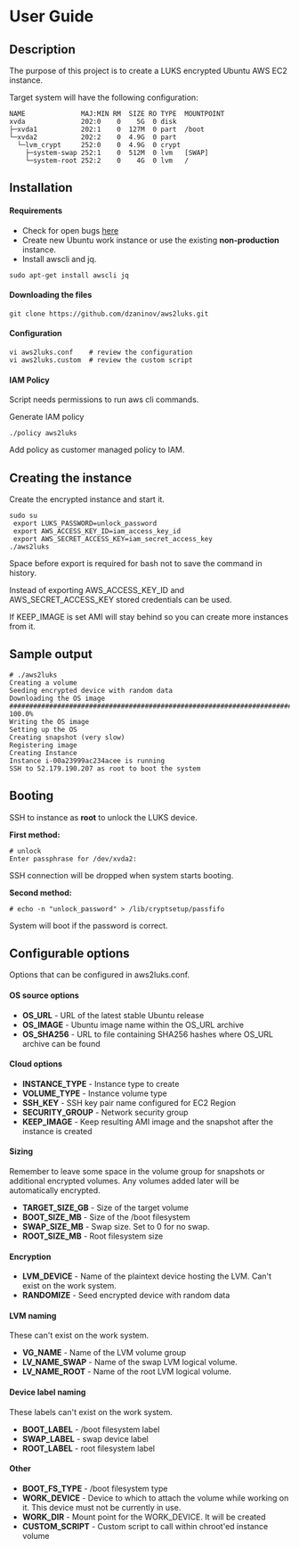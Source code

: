 # User Guide

## Description
The purpose of this project is to create a LUKS encrypted Ubuntu AWS EC2 instance.

Target system will have the following configuration:
``````
NAME              MAJ:MIN RM  SIZE RO TYPE  MOUNTPOINT
xvda              202:0    0    5G  0 disk
├─xvda1           202:1    0  127M  0 part  /boot
└─xvda2           202:2    0  4.9G  0 part
  └─lvm_crypt     252:0    0  4.9G  0 crypt
    ├─system-swap 252:1    0  512M  0 lvm   [SWAP]
    └─system-root 252:2    0    4G  0 lvm   /
``````

## Installation

#### Requirements
- Check for open bugs [here](https://github.com/dzaninov/aws2luks/issues?q=is%3Aissue+is%3Aopen+label%3Abug)
- Create new Ubuntu work instance or use the existing **non-production** instance.
- Install awscli and jq.
``````
sudo apt-get install awscli jq
``````

#### Downloading the files
``````
git clone https://github.com/dzaninov/aws2luks.git
``````

#### Configuration
``````
vi aws2luks.conf    # review the configuration
vi aws2luks.custom  # review the custom script
``````

#### IAM Policy
Script needs permissions to run aws cli commands.

Generate IAM policy
``````
./policy aws2luks
``````
Add policy as customer managed policy to IAM.

## Creating the instance
Create the encrypted instance and start it.
``````
sudo su
 export LUKS_PASSWORD=unlock_password
 export AWS_ACCESS_KEY_ID=iam_access_key_id
 export AWS_SECRET_ACCESS_KEY=iam_secret_access_key
./aws2luks
``````
Space before export is required for bash not to save the command in history.

Instead of exporting AWS_ACCESS_KEY_ID and AWS_SECRET_ACCESS_KEY stored credentials can be used.

If KEEP_IMAGE is set AMI will stay behind so you can create more instances from it.

## Sample output
``````
# ./aws2luks
Creating a volume
Seeding encrypted device with random data
Downloading the OS image
######################################################################## 100.0%
Writing the OS image
Setting up the OS
Creating snapshot (very slow)
Registering image
Creating Instance
Instance i-00a23999ac234acee is running
SSH to 52.179.190.207 as root to boot the system
``````

## Booting
SSH to instance as **root** to unlock the LUKS device.

**First method:**
``````
# unlock
Enter passphrase for /dev/xvda2:
``````
SSH connection will be dropped when system starts booting.

**Second method:**
``````
# echo -n "unlock_password" > /lib/cryptsetup/passfifo
``````
System will boot if the password is correct.

## Configurable options
Options that can be configured in aws2luks.conf.

#### OS source options
- **OS_URL** - URL of the latest stable Ubuntu release
- **OS_IMAGE** - Ubuntu image name within the OS_URL archive
- **OS_SHA256** - URL to file containing SHA256 hashes where OS_URL archive can be found

#### Cloud options
- **INSTANCE_TYPE** - Instance type to create
- **VOLUME_TYPE** - Instance volume type
- **SSH_KEY** - SSH key pair name configured for EC2 Region
- **SECURITY_GROUP** - Network security group
- **KEEP_IMAGE** - Keep resulting AMI image and the snapshot after the instance is created

#### Sizing
Remember to leave some space in the volume group for snapshots or additional encrypted volumes.
Any volumes added later will be automatically encrypted.
- **TARGET_SIZE_GB** - Size of the target volume
- **BOOT_SIZE_MB** - Size of the /boot filesystem
- **SWAP_SIZE_MB** - Swap size.  Set to 0 for no swap.
- **ROOT_SIZE_MB** - Root filesystem size

#### Encryption
- **LVM_DEVICE** - Name of the plaintext device hosting the LVM. Can't exist on the work system.
- **RANDOMIZE** - Seed encrypted device with random data

#### LVM naming
These can't exist on the work system.
- **VG_NAME** - Name of the LVM volume group
- **LV_NAME_SWAP** - Name of the swap LVM logical volume.
- **LV_NAME_ROOT** - Name of the root LVM logical volume.

#### Device label naming
These labels can't exist on the work system.
- **BOOT_LABEL** - /boot filesystem label
- **SWAP_LABEL** - swap device label
- **ROOT_LABEL** - root filesystem label

#### Other
- **BOOT_FS_TYPE** - /boot filesystem type
- **WORK_DEVICE** - Device to which to attach the volume while working on it. This device must not be currently in use.
- **WORK_DIR** - Mount point for the WORK_DEVICE. It will be created
- **CUSTOM_SCRIPT** - Custom script to call within chroot'ed instance volume
